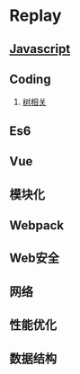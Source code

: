 # Replay

## [Javascript](https://github.com/JuneJH/Replay/blob/master/Javascript/%E4%B8%80%E4%BA%9B%E5%85%B3%E4%BA%8Ejs%E7%9A%84%E9%97%AE%E9%A2%98.md)

## Coding
1. [树相关](https://github.com/JuneJH/Replay/blob/master/killCoding/tree.md)

## Es6

## Vue

## 模块化

## Webpack

## Web安全

## 网络

## 性能优化

## 数据结构
